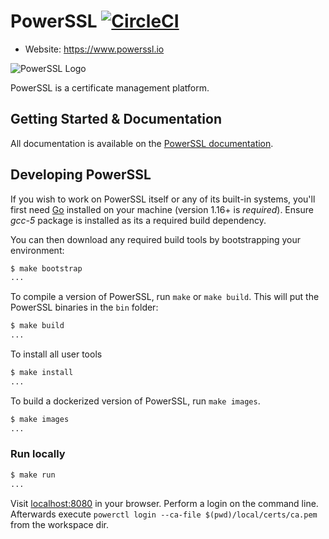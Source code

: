 # PowerSSL [![CircleCI](https://circleci.com/gh/powerssl/powerssl.svg?style=svg&circle-token=572c8a8bf77274579537593224433d5de2a0bf09)](https://circleci.com/gh/powerssl/powerssl)

- Website: https://www.powerssl.io

![PowerSSL Logo](https://docs.powerssl.io/assets/images/powerssl.png)

PowerSSL is a certificate management platform.

Getting Started & Documentation
-------------------------------

All documentation is available on the [PowerSSL documentation](https://docs.powerssl.io).

Developing PowerSSL
-------------------

If you wish to work on PowerSSL itself or any of its built-in systems, you'll first need [Go](https://www.golang.org)
installed on your machine (version 1.16+ is *required*). Ensure *gcc-5* package is installed as its a required build
dependency.

You can then download any required build tools by bootstrapping your environment:

 ```sh
$ make bootstrap
...
```

To compile a version of PowerSSL, run `make` or `make build`. This will put the PowerSSL binaries in the `bin` folder:

```sh
$ make build
...
```

To install all user tools

```sh
$ make install
...
```

To build a dockerized version of PowerSSL, run `make images`.

```sh
$ make images
...
```

### Run locally

```sh
$ make run
...
```

Visit [localhost:8080](http://localhost:8080) in your browser. Perform a login on the command line. Afterwards
execute `powerctl login --ca-file $(pwd)/local/certs/ca.pem` from the workspace dir.
